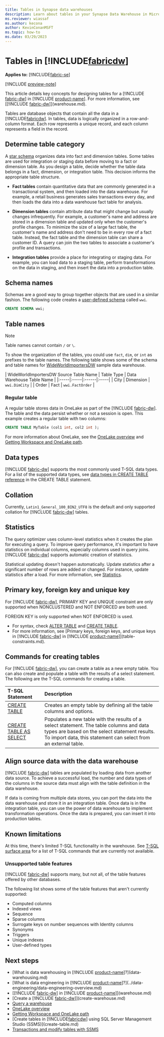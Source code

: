 ```yaml
---
title: Tables in Synapse data warehouses
description: Learn about tables in your Synapse Data Warehouse in Microsoft Fabric.
ms.reviewer: wiassaf
ms.author: kecona
author: KevinConanMSFT
ms.topic: how-to
ms.date: 03/29/2023
---
```


# Tables in [!INCLUDE[fabricdw](includes/fabric-dw.md)]

**Applies to:** [!INCLUDE[fabric-se](includes/applies-to-version/fabric-dw.md)]

[!INCLUDE [preview-note](../includes/preview-note.md)]
 
This article details key concepts for designing tables for a [!INCLUDE [fabric-dw](includes/fabric-dw.md)] in [!INCLUDE [product-name](../includes/product-name.md)]. For more information, see [[!INCLUDE [fabric-dw](includes/fabric-dw.md)]](warehouse.md).

Tables are database objects that contain all the data in a [!INCLUDE[fabricdw](includes/fabric-dw.md)]. In tables, data is logically organized in a row-and-column format. Each row represents a unique record, and each column represents a field in the record.

## Determine table category

A [star schema](/power-bi/guidance/star-schema) organizes data into fact and dimension tables. Some tables are used for integration or staging data before moving to a fact or dimension table. As you design a table, decide whether the table data belongs in a fact, dimension, or integration table. This decision informs the appropriate table structure.

- **Fact tables** contain quantitative data that are commonly generated in a transactional system, and then loaded into the data warehouse. For example, a retail business generates sales transactions every day, and then loads the data into a data warehouse fact table for analysis.

- **Dimension tables** contain attribute data that might change but usually changes infrequently. For example, a customer's name and address are stored in a dimension table and updated only when the customer's profile changes. To minimize the size of a large fact table, the customer's name and address don't need to be in every row of a fact table. Instead, the fact table and the dimension table can share a customer ID. A query can join the two tables to associate a customer's profile and transactions.

- **Integration tables** provide a place for integrating or staging data. For example, you can load data to a staging table, perform transformations on the data in staging, and then insert the data into a production table.

## Schema names

Schemas are a good way to group together objects that are used in a similar fashion. The following code creates a [user-defined schema](/sql/t-sql/statements/create-schema-transact-sql?view=fabric&preserve-view=true) called `wwi`.

```sql
CREATE SCHEMA wwi;
```

## Table names

> [!NOTE]
> Table names cannot contain `/` or `\`.

To show the organization of the tables, you could use `fact`, `dim`, or `int` as prefixes to the table names. The following table shows some of the schema and table names for [WideWorldImportersDW](/sql/samples/wide-world-importers-dw-database-catalog?view=fabric&preserve-view=true) sample data warehouse.  

| WideWorldImportersDW Source Table Name  | Table Type | Data Warehouse Table Name |
|:-----|:-----|:------|:-----|
| City | Dimension | `wwi.DimCity` |
| Order | Fact | `wwi.FactOrder` |

### Regular table

A regular table stores data in OneLake as part of the [!INCLUDE [fabric-dw](includes/fabric-dw.md)]. The table and the data persist whether or not a session is open.  This example creates a regular table with two columns:

```sql
CREATE TABLE MyTable (col1 int, col2 int );  
```

For more information about OneLake, see the [OneLake overview](../onelake/onelake-overview.md) and [Getting Workspace and OneLake path](get-workspace-onelake-path.md).

## Data types

[!INCLUDE [fabric-dw](includes/fabric-dw.md)] supports the most commonly used T-SQL data types. For a list of the supported data types, see [data types in CREATE TABLE reference](/sql/t-sql/statements/create-table-azure-sql-data-warehouse?view=fabric#DataTypes&preserve-view=true) in the CREATE TABLE statement. 

## Collation

Currently, `Latin1_General_100_BIN2_UTF8` is the default and only supported collation for [!INCLUDE [fabric-dw](includes/fabric-dw.md)] tables.

## Statistics

The query optimizer uses column-level statistics when it creates the plan for executing a query. To improve query performance, it's important to have statistics on individual columns, especially columns used in query joins. [!INCLUDE [fabric-dw](includes/fabric-dw.md)] supports automatic creation of statistics. 

Statistical updating doesn't happen automatically. Update statistics after a significant number of rows are added or changed. For instance, update statistics after a load. For more information, see [Statistics](statistics.md).

## Primary key, foreign key and unique key

For [!INCLUDE [fabric-dw](includes/fabric-dw.md)], PRIMARY KEY and UNIQUE constraint are only supported when NONCLUSTERED and NOT ENFORCED are both used.

FOREIGN KEY is only supported when NOT ENFORCED is used.  

- For syntax, check [ALTER TABLE](/sql/t-sql/statements/alter-table-transact-sql?view=fabric#DataTypes&preserve-view=true) and [CREATE TABLE](/sql/t-sql/statements/create-table-azure-sql-data-warehouse?view=fabric#DataTypes&preserve-view=true). 
- For more information, see [Primary keys, foreign keys, and unique keys in [!INCLUDE [fabric-dw](includes/fabric-dw.md)] in [!INCLUDE [product-name](../includes/product-name.md)]](table-constraints.md).

## Commands for creating tables

For [!INCLUDE [fabric-dw](includes/fabric-dw.md)], you can create a table as a new empty table. You can also create and populate a table with the results of a select statement. The following are the T-SQL commands for creating a table.

| T-SQL Statement | Description |
|:----------------|:------------|
| [CREATE TABLE](/sql/t-sql/statements/create-table-azure-sql-data-warehouse?view=fabric&preserve-view=true) | Creates an empty table by defining all the table columns and options. |
| [CREATE TABLE AS SELECT](/sql/t-sql/statements/create-table-as-select-azure-sql-data-warehouse?view=fabric&preserve-view=true) | Populates a new table with the results of a select statement. The table columns and data types are based on the select statement results. To import data, this statement can select from an external table. |

## Align source data with the data warehouse

[!INCLUDE [fabric-dw](includes/fabric-dw.md)] tables are populated by loading data from another data source. To achieve a successful load, the number and data types of the columns in the source data must align with the table definition in the data warehouse.

If data is coming from multiple data stores, you can port the data into the data warehouse and store it in an integration table. Once data is in the integration table, you can use the power of data warehouse to implement transformation operations. Once the data is prepared, you can insert it into production tables.

## Known limitations

At this time, there's limited T-SQL functionality in the warehouse. See [T-SQL surface area](warehouse.md#t-sql-surface-area) for a list of T-SQL commands that are currently not available.

### Unsupported table features

[!INCLUDE [fabric-dw](includes/fabric-dw.md)] supports many, but not all, of the table features offered by other databases.

The following list shows some of the table features that aren't currently supported:

- Computed columns
- Indexed views
- Sequence
- Sparse columns
- Surrogate keys on number sequences with Identity columns
- Synonyms
- Triggers
- Unique indexes
- User-defined types

## Next steps

- [What is data warehousing in [!INCLUDE [product-name](../includes/product-name.md)]?](data-warehousing.md)
- [What is data engineering in [!INCLUDE [product-name](../includes/product-name.md)]?](../data-engineering/data-engineering-overview.md)
- [[!INCLUDE [fabric-dw](includes/fabric-dw.md)] in [!INCLUDE [product-name](../includes/product-name.md)]](warehouse.md)
- [Create a [!INCLUDE [fabric-dw](includes/fabric-dw.md)]](create-warehouse.md)
- [Query a warehouse](query-warehouse.md)
- [OneLake overview](../onelake/onelake-overview.md)
- [Getting Workspace and OneLake path](get-workspace-onelake-path.md)
- [Create tables in [!INCLUDE[fabricdw](includes/fabric-dw.md)] using SQL Server Management Studio (SSMS)](create-table.md)
- [Transactions and modify tables with SSMS](transactions.md)